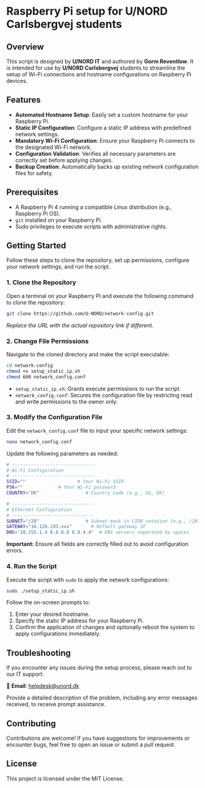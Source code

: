 # Raspberry Pi setup for U/NORD Carlsbergvej students

## Overview  
This script is designed by **U/NORD IT** and authored by **Gorm Reventlow**. It is intended for use by **U/NORD Carlsbergvej** students to streamline the setup of Wi-Fi connections and hostname configurations on Raspberry Pi devices.  
## Features  
- **Automated Hostname Setup**: Easily set a custom hostname for your Raspberry Pi. 
- **Static IP Configuration**: Configure a static IP address with predefined network settings. 
- **Mandatory Wi-Fi Configuration**: Ensure your Raspberry Pi connects to the designated Wi-Fi network. 
- **Configuration Validation**: Verifies all necessary parameters are correctly set before applying changes. 
- **Backup Creation**: Automatically backs up existing network configuration files for safety. 
## Prerequisites  
- A Raspberry Pi 4 running a compatible Linux distribution (e.g., Raspberry Pi OS). 
- `git` installed on your Raspberry Pi. 
- Sudo privileges to execute scripts with administrative rights.  

## Getting Started  
Follow these steps to clone the repository, set up permissions, configure your network settings, and run the script. 
### 1. Clone the Repository  
Open a terminal on your Raspberry Pi and execute the following command to clone the repository: 

```bash 
git clone https://github.com/U-NORD/network-config.git
```

_Replace the URL with the actual repository link if different._

### 2. Change File Permissions

Navigate to the cloned directory and make the script executable:

```bash
cd network-config 
chmod +x setup_static_ip.sh 
chmod 600 network_config.conf
```

- `setup_static_ip.sh`: Grants execute permissions to run the script.
- `network_config.conf`: Secures the configuration file by restricting read and write permissions to the owner only.

### 3. Modify the Configuration File

Edit the `network_config.conf` file to input your specific network settings:

```bash
nano network_config.conf
```
Update the following parameters as needed:

```bash
# ------------------------------ 
# Wi-Fi Configuration 
# ------------------------------ 
SSID=""                   # Your Wi-Fi SSID 
PSK=""             # Your Wi-Fi password 
COUNTRY="DK"                 # Country code (e.g., US, DK) 

# ------------------------------ 
# Ethernet Configuration 
# ------------------------------ 
SUBNET="/20"                 # Subnet mask in CIDR notation (e.g., /20) 
GATEWAY="10.126.193.xxx"       # Default gateway IP 
DNS="10.255.1.4 8.8.8.8 8.8.4.4"  # DNS servers separated by spaces
```

**Important:** Ensure all fields are correctly filled out to avoid configuration errors.

### 4. Run the Script

Execute the script with `sudo` to apply the network configurations:

```bash
sudo ./setup_static_ip.sh
```

Follow the on-screen prompts to:

1. Enter your desired hostname.
2. Specify the static IP address for your Raspberry Pi.
3. Confirm the application of changes and optionally reboot the system to apply configurations immediately.

## Troubleshooting

If you encounter any issues during the setup process, please reach out to our IT support:

📧 **Email**: helpdesk@unord.dk

Provide a detailed description of the problem, including any error messages received, to receive prompt assistance.

## Contributing

Contributions are welcome! If you have suggestions for improvements or encounter bugs, feel free to open an issue or submit a pull request.

## License

This project is licensed under the MIT License.
